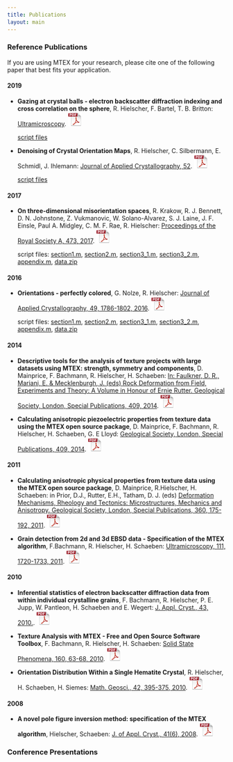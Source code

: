 ```yaml
---
title: Publications
layout: main
---
```


### Reference Publications

If you are using MTEX for your research, please cite one of the
following paper that best fits your application.


#### 2019

* **Gazing at crystal balls - electron backscatter diffraction indexing and cross correlation on the sphere**, R. Hielscher, F. Bartel, T. B. Britton: [Ultramicroscopy](https://doi.org/10.1016/j.ultramic.2019.112836).
[![PDF](./files/pic/icon_pdf_32x32.png "Download PDF
  file")](https://www-user.tu-chemnitz.de/~rahi/paper/gazingAtCrystalBalls.pdf)

  [script files](https://github.com/mtex-toolbox/mtex-paper/tree/master/GazingAtCrystalBalls)

* **Denoising of Crystal Orientation Maps**, R. Hielscher, C. Silbermann, E. Schmidl, J. Ihlemann: [Journal of Applied Crystallography, 52](https://doi.org/10.1107/S1600576719009075).
[![PDF](./files/pic/icon_pdf_32x32.png "Download PDF
  file")](https://www-user.tu-chemnitz.de/~rahi/paper/denoising.pdf)

  [script files](https://github.com/mtex-toolbox/mtex-paper/tree/master/DenoisingCrystalOrientationMaps)

#### 2017

* **On three-dimensional misorientation spaces**, R. Krakow, R.
J. Bennett, D. N. Johnstone, Z. Vukmanovic, W. Solano-Alvarez,
S. J. Laine, J. F. Einsle, Paul A. Midgley, C. M. F. Rae, R. Hielscher: [Proceedings of the Royal Society A, 473, 2017](https://doi.org/10.1098/rspa.2017.0274).
[![PDF](./files/pic/icon_pdf_32x32.png "Download PDF
  file")](https://www-user.tu-chemnitz.de/~rahi/paper/misori.pdf)

  script files: [section1.m](files/matlab/ipfColoring/section1.m), [section2.m](files/matlab/ipfColoring/section2.m), [section3_1.m](files/matlab/ipfColoring/section3_1.m), [section3_2.m](files/matlab/ipfColoring/section3_2.m),
  [appendix.m](files/matlab/ipfColoring/appendix.m), [data.zip](files/matlab/ipfColoring/data.zip)

#### 2016

* **Orientations - perfectly colored**, G. Nolze, R. Hielscher:
  [Journal of Applied Crystallography, 49, 1786-1802, 2016](
  http://dx.doi.org/10.1107/S1600576716012942).
  [![PDF](./files/pic/icon_pdf_32x32.png "Download PDF
  file")](https://www-user.tu-chemnitz.de/~rahi/paper/so3Colors.pdf)

  script files: [section1.m](files/matlab/ipfColoring/section1.m), [section2.m](files/matlab/ipfColoring/section2.m), [section3_1.m](files/matlab/ipfColoring/section3_1.m), [section3_2.m](files/matlab/ipfColoring/section3_2.m),
  [appendix.m](files/matlab/ipfColoring/appendix.m), [data.zip](files/matlab/ipfColoring/data.zip)


#### 2014

* **Descriptive tools for the analysis of texture projects with large datasets
  using MTEX: strength, symmetry and components**, D. Mainprice, F. Bachmann,
  R. Hielscher, H. Schaeben:
  [In: Faulkner, D. R., Mariani, E. & Mecklenburgh, J. (eds) Rock Deformation from Field, Experiments and Theory: A Volume in Honour of Ernie Rutter. Geological Society, London, Special Publications, 409, 2014](
  http://dx.doi.org/10.1144/SP409.8).
  [![PDF](./files/pic/icon_pdf_32x32.png "Download PDF
  file")](https://www-user.tu-chemnitz.de/~rahi/paper/DescriptiveTools.pdf)

* **Calculating anisotropic piezoelectric properties from texture data using
  the MTEX open source package**, D. Mainprice, F. Bachmann, R. Hielscher,
  H. Schaeben, G. E Lloyd:
     [Geological Society, London, Special Publications, 409, 2014](http://dx.doi.org/doi:10.1144/SP409.2).
 [![PDF](./files/pic/icon_pdf_32x32.png "Download PDF file")](https://www-user.tu-chemnitz.de/~rahi/paper/piezo.pdf)

#### 2011

* **Calculating anisotropic physical properties from texture data using the MTEX
  open source package**, D. Mainprice, R.Hielscher, H. Schaeben: in Prior,
	D.J., Rutter, E.H., Tatham, D. J. (eds)
[Deformation Mechanisms, Rheology and Tectonics: Microstructures, Mechanics and Anisotropy. Geological Society, London, Special Publications, 360, 175-192, 2011](http://link.aps.org/doi/10.1144/SP360.10).
[![PDF](./files/pic/icon_pdf_32x32.png "Download PDF
file")](https://www-user.tu-chemnitz.de/~rahi/paper/tensors.pdf)

* **Grain detection from 2d and 3d EBSD data - Specification of the MTEX
  algorithm**, F.Bachmann, R. Hielscher, H. Schaeben:
  [Ultramicroscopy, 111, 1720-1733, 2011](http://dx.doi.org/10.1016/j.ultramic.2011.08.002).
  [![PDF](./files/pic/icon_pdf_32x32.png "Download PDF
  file")](https://www-user.tu-chemnitz.de/~rahi/paper/grains.pdf)

#### 2010

* **Inferential statistics of electron backscatter diffraction data from
  within individual crystalline grains**, F. Bachmann, R. Hielscher,
  P. E. Jupp, W. Pantleon, H. Schaeben and E. Wegert:
  [J. Appl. Cryst., 43, 2010.](http://dx.doi.org/10.1107/S002188981003027X).
  [![PDF](./files/pic/icon_pdf_32x32.png "Download PDF
  file")](https://www-user.tu-chemnitz.de/~rahi/paper/JAC43_CG5145.pdf)
* **Texture Analysis with MTEX - Free and Open Source Software Toolbox**,
  F. Bachmann, R. Hielscher, H. Schaeben: [Solid State Phenomena, 160,
  63-68, 2010](http://dx.doi.org/10.4028/www.scientific.net/SSP.160.63).
  [![PDF](./files/pic/icon_pdf_32x32.png "Download PDF
  file")](https://www-user.tu-chemnitz.de/~rahi/paper/mtex.pdf)

* **Orientation Distribution Within a Single Hematite Crystal**, R. Hielscher,
  H. Schaeben, H. Siemes:
  [Math. Geosci., 42, 395-375, 2010](http://dx.doi.org/10.1007/s11004-010-9271-z).
  [![PDF](./files/pic/icon_pdf_32x32.png "Download PDF file")](https://www-user.tu-chemnitz.de/~rahi/paper/hematite.pdf)

#### 2008

* **A novel pole figure inversion method: specification of the MTEX
  algorithm**, Hielscher, Schaeben:
  [J. of Appl. Cryst., 41(6), 2008](http://dx.doi.org/10.1107/S0021889808030112).
  [![PDF](./files/pic/icon_pdf_32x32.png "Download PDF
  file")](https://www-user.tu-chemnitz.de/~rahi/paper/mtex_paper.pdf)

### Conference Presentations
